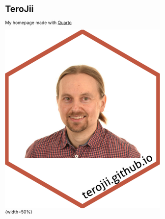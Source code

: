 # TeroJii

My homepage made with [Quarto](https://quarto.org/)

![](logo-for-website-v2.png){width=50%}